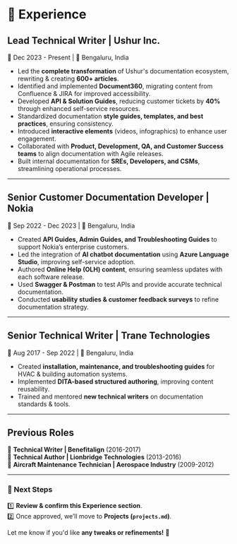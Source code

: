 # 🏢 Experience

## **Lead Technical Writer | Ushur Inc.**
📆 Dec 2023 - Present | 📍 Bengaluru, India  

- Led the **complete transformation** of Ushur's documentation ecosystem, rewriting & creating **600+ articles**.  
- Identified and implemented **Document360**, migrating content from Confluence & JIRA for improved accessibility.  
- Developed **API & Solution Guides**, reducing customer tickets by **40%** through enhanced self-service resources.  
- Standardized documentation **style guides, templates, and best practices**, ensuring consistency.  
- Introduced **interactive elements** (videos, infographics) to enhance user engagement.  
- Collaborated with **Product, Development, QA, and Customer Success teams** to align documentation with Agile releases.  
- Built internal documentation for **SREs, Developers, and CSMs**, streamlining operational processes.  

---

## **Senior Customer Documentation Developer | Nokia**
📆 Sep 2022 - Dec 2023 | 📍 Bengaluru, India  

- Created **API Guides, Admin Guides, and Troubleshooting Guides** to support Nokia’s enterprise customers.  
- Led the integration of **AI chatbot documentation** using **Azure Language Studio**, improving self-service adoption.  
- Authored **Online Help (OLH) content**, ensuring seamless updates with each software release.  
- Used **Swagger & Postman** to test APIs and provide accurate technical documentation.  
- Conducted **usability studies & customer feedback surveys** to refine documentation strategy.  

---

## **Senior Technical Writer | Trane Technologies**  
📆 Aug 2017 - Sep 2022 | 📍 Bengaluru, India  

- Created **installation, maintenance, and troubleshooting guides** for HVAC & building automation systems.  
- Implemented **DITA-based structured authoring**, improving content reusability.  
- Trained and mentored **new technical writers** on documentation standards & tools.  

---

## **Previous Roles**
📌 **Technical Writer | Benefitalign** (2016-2017)  
📌 **Technical Author | Lionbridge Technologies** (2013-2016)  
📌 **Aircraft Maintenance Technician | Aerospace Industry** (2009-2012)  

---

### **📌 Next Steps**
1️⃣ **Review & confirm this Experience section**.  
2️⃣ Once approved, we’ll move to **Projects (`projects.md`)**.  

Let me know if you'd like **any tweaks or refinements!** 🚀
